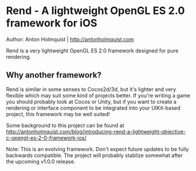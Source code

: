 Rend - A lightweight OpenGL ES 2.0 framework for iOS
====================
Author: Anton Holmquist | http://antonholmquist.com

Rend is a very lightweight OpenGL ES 2.0 framework designed for pure rendering. 

Why another framework?
--------------------
Rend is similar in some senses to Cocos2d/3d, but it's lighter and very flexible which may suit some kind of projects better. If you're writing a game you should probably look at Cocos or Unity, but if you want to create a rendering or interface component to be integrated into your UIKit-based project, this framework may be well suited!

Some background to this project can be found at http://antonholmquist.com/blog/introducing-rend-a-lightweight-objective-c-opengl-es-2-0-framework-ios/ 

Note: This is an evolving framework. Don't expect future updates to be fully backwards compatible. The project will probably stablize somewhat after the upcoming v1.0.0 release.

